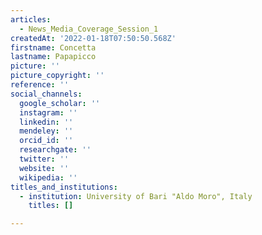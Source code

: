 ```yaml
---
articles:
  - News_Media_Coverage_Session_1
createdAt: '2022-01-18T07:50:50.568Z'
firstname: Concetta
lastname: Papapicco
picture: ''
picture_copyright: ''
reference: ''
social_channels:
  google_scholar: ''
  instagram: ''
  linkedin: ''
  mendeley: ''
  orcid_id: ''
  researchgate: ''
  twitter: ''
  website: ''
  wikipedia: ''
titles_and_institutions:
  - institution: University of Bari "Aldo Moro", Italy
    titles: []

---
```

